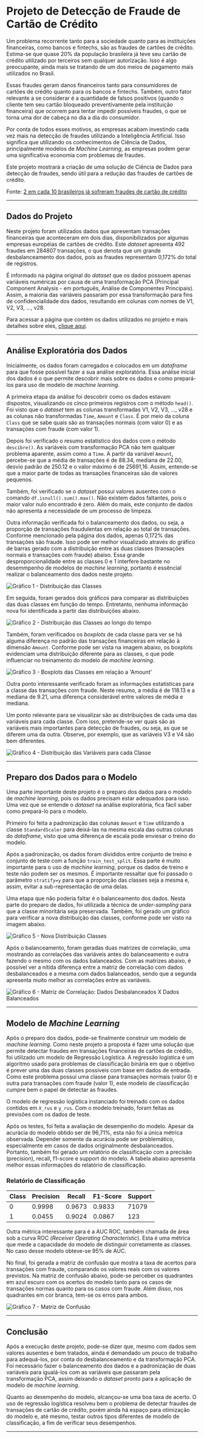 # Projeto de Detecção de Fraude de Cartão de Crédito

Um problema recorrente tanto para a sociedade quanto para as instituições financeiras, como bancos e fintechs, são as fraudes de cartões de crédito. Estima-se que quase 20% da população brasileira já teve seu cartão de crédito utilizado por terceiros sem qualquer autorização. Isso é algo preocupante, ainda mais se tratando de um dos meios de pagamento mais utilizados no Brasil.

Essas fraudes geram danos financeiros tanto para consumidores de cartões de crédito quanto para os bancos e fintechs. Também, outro fator relevante a se considerar é a quantidade de falsos positivos (quando o cliente tem seu cartão bloqueado preventivamente pela instituição financeira) que ocorrem para tentar impedir possíveis fraudes, o que se torna uma dor de cabeça no dia a dia do consumidor.

Por conta de todos esses motivos, as empresas acabam investindo cada vez mais na detecção de fraudes utilizando a Inteligência Artificial. Isso significa que utilizando os conhecimentos de Ciência de Dados, principalmente modelos de *Machine Learning*, as empresas podem gerar uma significativa economia com problemas de fraudes.

Este projeto mostrará a criação de uma solução de Ciência de Dados para detecção de fraudes, sendo útil para a redução das fraudes de cartões de crédito.

Fonte: [2 em cada 10 brasileiros já sofreram fraudes de cartão de crédito](https://blog.idwall.co/fraudes-de-cartao-de-credito/)

---

## Dados do Projeto

Neste projeto foram utilizados dados que apresentam transações financeiras que aconteceram em dois dias, disponibilizados por algumas empresas européias de cartões de crédito. Este *dataset* apresenta 492 fraudes em 284807 transações, o que denota que um grande desbalanceamento dos dados, pois as fraudes representam 0,172% do total de registros.

É informado na página original do *dataset* que os dados possuem apenas variáveis numéricas por causa de uma transformação PCA (Principal Component Analysis - em português, Análise de Componentes Principais). Assim, a maioria das variáveis passaram por essa transformação para fins de confidencialidade dos dados, resultando em colunas com nomes de V1, V2, V3, ..., v28. 

Para acessar a página que contém os dados utilizados no projeto e mais detalhes sobre eles, [clique aqui](https://www.kaggle.com/datasets/mlg-ulb/creditcardfraud).

---

## Análise Exploratória dos Dados

Inicialmente, os dados foram carregados e colocados em um *dataframe* para que fosse possível fazer a sua análise exploratória. Essa análise inicial dos dados é o que permite descobrir mais sobre os dados e como prepará-los para uso de modelo de *machine learning*.

A primeira etapa da análise foi descobrir como os dados estavam dispostos, visualizando os cinco primeiros registros com o método `head()`. Foi visto que o *dataset* tem as colunas transformadas V1, V2, V3, ..., v28 e as colunas não transformadas `Time`, `Amount` e `Class`. É por meio da coluna `Class` que se sabe quais são as transações normais (com valor 0) e as transações com fraude (com valor 1).

Depois foi verificado o resumo estatístico dos dados com o método `descibre()`. As variáveis com transformação PCA não tem qualquer problema aparente, assim como a `Time`. A partir da variável `Amount`, percebe-se que a média de transações é de 88.34, mediana de 22.00, desvio padrão de 250.12 e o valor máximo é de 25691,16. Assim, entende-se que a maior parte de todas as transações financeiras são de valores pequenos.

Também, foi verificado se o *dataset* possui valores ausentes com o comando `df.isnull().sum().max()`. Não existem dados faltantes, pois o maior valor nulo encontrado é zero. Além do mais, este conjunto de dados não apresenta a necessidade de um processo de limpeza.

Outra informação verificada foi o balanceamento dos dados, ou seja, a proporção de transações fraudulentas em relação ao total de transações. Conforme mencionado pela página dos dados, apenas 0,172% das transações são fraude. Isso pode ser melhor visualizado através do gráfico de barras gerado com a distribuição entre as duas classes (transações normais e transações com fraude) abaixo. Essa grande desproporcionalidade entre as classes 0 e 1 interfere bastante no desemmpenho de modelos de *machine learning*, portanto é essêncial realizar o balanceamento dos dados neste projeto.

![Gráfico 1 - Distribuição das Classes](https://raw.githubusercontent.com/filipesazevedo/portifolio-data-science/main/Projeto%20de%20Detec%C3%A7%C3%A3o%20de%20Fraude%20de%20Cart%C3%A3o%20de%20Cr%C3%A9dito/imagens/grafico1.png)

Em seguida, foram gerados dois gráficos para comparar as distribuições das duas classes em função do tempo. Entretanto, nenhuma informação nova foi identificada a partir das distribuições abaixo.

![Gráfico 2 - Distribuição das Classes ao longo do tempo](https://raw.githubusercontent.com/filipesazevedo/portifolio-data-science/main/Projeto%20de%20Detec%C3%A7%C3%A3o%20de%20Fraude%20de%20Cart%C3%A3o%20de%20Cr%C3%A9dito/imagens/grafico2.png)

Também, foram verificados os *boxplots* de cada classe para ver se há alguma diferença no padrão das transações financeiras em relação à dimensão `Amount`. Conforme pode ser vista na imagem abaixo, os boxplots evidenciam uma distribuição diferente para as classes, o que pode influenciar no treinamento do modelo de *machine learning*.

![Gráfico 3 - Boxplots das Classes em relação a 'Amount'](https://raw.githubusercontent.com/filipesazevedo/portifolio-data-science/main/Projeto%20de%20Detec%C3%A7%C3%A3o%20de%20Fraude%20de%20Cart%C3%A3o%20de%20Cr%C3%A9dito/imagens/grafico3.png)

Outra ponto interessante verificado foram as informações estatísticas para a classe das transações com fraude. Neste resumo, a média é de 118.13 e a mediana de 9.21, uma diferença considerável entre valores de média e mediana.

Um ponto relevante para se visualizar são as distribuições de cada uma das variáveis para cada classe. Com isso, pretende-se ver quais são as variáveis mais importantes para detecção de fraudes, ou seja, as que se diferem uma da outra. Observe, por exemplo, que as variáveis V3 e V4 são bem diferentes.

![Gráfico 4 - Distribuição das Variáveis para cada Classe](https://raw.githubusercontent.com/filipesazevedo/portifolio-data-science/main/Projeto%20de%20Detec%C3%A7%C3%A3o%20de%20Fraude%20de%20Cart%C3%A3o%20de%20Cr%C3%A9dito/imagens/grafico4.png)

---

## Preparo dos Dados para o Modelo

Uma parte importante deste projeto é o preparo dos dados para o modelo de *machine learning*, pois os dados precisam estar adequados para isso. Uma vez que se entende o *dataset* na análise exploratória, fica fácil saber como prepará-lo para o modelo.

Primeiro foi feita a padronização das colunas `Amount` e `Time` utilizando a classe `StandardScaler` para deixá-las na mesma escala das outras colunas do *dataframe*, visto que uma diferença de escala pode enviesar o treino do modelo.

Após a padronização, os dados foram divididos entre conjunto de treino e conjunto de teste com a função `train_test_split`. Essa parte é muito importante para o uso de *machine learning*, porque os dados de treino e teste não podem ser os mesmos. É importante ressaltar que foi passado o parâmetro `stratify=y` para que a proporção das classes seja a mesma e, assim, evitar a sub-representação de uma delas.

Uma etapa que não poderia faltar é o balanceamento dos dados. Nesta parte do preparo de dados, foi utilizada a técnica de *under-sampling* para que a classe minoritária seja preservada. Também, foi gerado um gráfico para verificar a nova distribuição das classes, conforme pode ser visto na imagem abaixo.

![Gráfico 5 - Nova Distribuição Classes](https://raw.githubusercontent.com/filipesazevedo/portifolio-data-science/main/Projeto%20de%20Detec%C3%A7%C3%A3o%20de%20Fraude%20de%20Cart%C3%A3o%20de%20Cr%C3%A9dito/imagens/grafico5.png)

Após o balanceamento, foram geradas duas matrizes de correlação, uma mostrando as correlações das variáveis antes do balanceamento e outra fazendo o mesmo com os dados balanceados. Com as matrizes abaixo,  é possível ver a nítida diferença entre a matriz de correlação com dados desbalanceados e a mesma com dados balanceados, sendo que a segunda apresenta muito melhor as correlações entre as variáveis.

![Gráfico 6 - Matriz de Correlação: Dados Desbalanceados X Dados Balanceados](https://raw.githubusercontent.com/filipesazevedo/portifolio-data-science/main/Projeto%20de%20Detec%C3%A7%C3%A3o%20de%20Fraude%20de%20Cart%C3%A3o%20de%20Cr%C3%A9dito/imagens/grafico6.png)

---

## Modelo de *Machine Learning*

Após o preparo dos dados, pode-se finalmente construir um modelo de *machine learning*. Como neste projeto a proposta é fazer uma solução que permite detectar fraudes em transações financeiras de cartões de crédito, foi utilizado um modelo de Regressão Logística. A regressão logística é um algoritmo usado para problemas de classificação binária em que o objetivo é prever uma das duas classes possíveis com base em dados de entrada. Como este problema possui uma classe para transações normais (valor 0) e outra para transações com fraude (valor 1), este modelo de classificação cumpre bem o papel de detectar as fraudes.

O modelo de regressão logística instanciado foi treinado com os dados contidos em `X_rus` e `y_rus`. Com o modelo treinado, foram feitas as previsões com os dados de teste.

Após os testes, foi feita a avaliação de desempenho do modelo. Apesar da acurácia do modelo obtido ser de 96,71%, esta não foi a única métrica observada. Depender somente da acurácia pode ser problemático, especialmente em casos de dados originalmente desbalanceados. Portanto, também foi gerado um relatório de classificação com a precisão (precision), recall, f1-score e support do modelo. A tabela abaixo apresenta melhor essas informações do relatório de classificação.

### Relatório de Classificação
| Class | Precision | Recall | F1-Score | Support |
|--- |--- |--- |--- |--- |
| 0 | 0.9998 | 0.9673 | 0.9833 | 71079 |
| 1 | 0.0455 | 0.9024 | 0.0867 | 123 |

Outra métrica interessante para é a AUC ROC, também chamada de área sob a curva ROC (*Receiver Operating Characteristic*). Esta é uma métrica que mede a capacidade do modelo de distinguir corretamente as classes. No caso desse modelo obteve-se 95% de AUC.

No final, foi gerada a matriz de confusão que mostra a taxa de acertos para transações com fraude, comparando os valores reais com os valores previstos. Na matriz de confusão abaixo, pode-se perceber os quadrantes em azul escuro com os acertos do modelo tanto para os casos de transações normas quanto para os casos com fraude. Além disso, nos quadrantes em cor branca, tem-se os erros para ambos.

![Gráfico 7 - Matriz de Confusão](https://raw.githubusercontent.com/filipesazevedo/portifolio-data-science/main/Projeto%20de%20Detec%C3%A7%C3%A3o%20de%20Fraude%20de%20Cart%C3%A3o%20de%20Cr%C3%A9dito/imagens/grafico7.png)

---

## Conclusão

Após a execução deste projeto, pode-se dizer que, mesmo com dados sem valores ausentes e bem tratados, ainda é demandado um pouco de trabalho para adequá-los, por conta do desbalanceamento e da transformação PCA. Foi necessário fazer o balanceamento dos dados e a padronização de duas variáveis para igualá-los com as variáveis que passaram pela transformação PCA, assim deixando o *dataset* pronto para a aplicação de modelo de *machine learning*.

Quanto ao desempenho do modelo, alcançou-se uma boa taxa de acerto. O uso de regressão logística resolveu bem o problema de detectar fraudes de transações de cartão de crédito, porém ainda há espaço para otimização do modelo e, até mesmo, testar outros tipos diferentes de modelo de classificação, a fim de verificar seus desempenhos.

---
